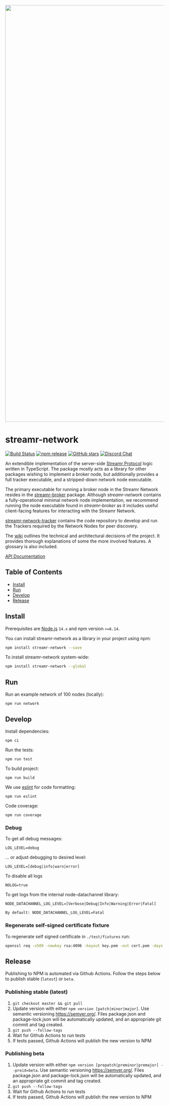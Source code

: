 <p align="center">
  <a href="https://streamr.network">
    <img alt="Streamr" src="https://raw.githubusercontent.com/streamr-dev/network-monorepo/main/packages/client/readme-header-img.png" width="1320" />
  </a>
</p>

# streamr-network

[![Build Status](https://img.shields.io/github/workflow/status/streamr-dev/network/Eslint,%20Test%20and%20Publish/master)](https://github.com/streamr-dev/network/actions)
[![npm release](https://img.shields.io/npm/v/streamr-network?style=flat)](https://www.npmjs.com/package/streamr-network)
[![GitHub stars](https://img.shields.io/github/stars/streamr-dev/network.svg?style=flat&label=Star&maxAge=2592000)](https://github.com/streamr-dev/network/)
[![Discord Chat](https://img.shields.io/discord/801574432350928907.svg?label=Discord&logo=Discord&colorB=7289da)](https://discord.gg/FVtAph9cvz)


An extendible implementation of the server-side
[Streamr Protocol](https://github.com/streamr-dev/streamr-specs/blob/master/PROTOCOL.md) logic written in TypeScript.
The package mostly acts as a library for other packages wishing to implement a broker node, but additionally
provides a full tracker executable, and a stripped-down network node executable.


The primary executable for running a broker node in the Streamr Network resides in the
[streamr-broker](https://github.com/streamr-dev/network-monorepo/packages/broker) package. Although _streamr-network_ contains a
fully-operational minimal network node implementation, we recommend running the node executable found in
_streamr-broker_ as it includes useful client-facing features for interacting with the Streamr Network.

[streamr-network-tracker](https://github.com/streamr-dev/network-monorepo/packages/network-tracker) contains the code repository
to develop and run the Trackers required by the Network Nodes for peer discovery.

The [wiki](https://github.com/streamr-dev/network/wiki) outlines the technical and architectural
decisions of the project. It provides thorough explanations of some the more involved features.
A glossary is also included.

[API Documentation](https://streamr-dev.github.io/network/)

## Table of Contents
- [Install](#install)
- [Run](#run)
- [Develop](#develop)
- [Release](#release)

## Install

Prerequisites are [Node.js](https://nodejs.org/) `14.x` and npm version `>=6.14`.

You can install streamr-network as a library in your project using npm:

```bash
npm install streamr-network --save
```

To install streamr-network system-wide:
```bash
npm install streamr-network --global
```

## Run

Run an example network of 100 nodes (locally):

    npm run network

## Develop

Install dependencies:

    npm ci

Run the tests:

    npm run test

To build project:

    npm run build

We use [eslint](https://github.com/eslint/eslint) for code formatting:

    npm run eslint

Code coverage:

    npm run coverage

### Debug

To get all debug messages:

    LOG_LEVEL=debug

... or adjust debugging to desired level:

    LOG_LEVEL=[debug|info|warn|error]

To disable all logs

    NOLOG=true

To get logs from the internal node-datachannel library:

    NODE_DATACHANNEL_LOG_LEVEL=[Verbose|Debug|Info|Warning|Error|Fatal]

    By default: NODE_DATACHANNEL_LOG_LEVEL=Fatal

### Regenerate self-signed certificate fixture
To regenerate self signed certificate in `./test/fixtures` run:

```bash
openssl req -x509 -newkey rsa:4096 -keyout key.pem -out cert.pem -days 36500 -nodes -subj "/CN=localhost"
```

## Release

Publishing to NPM is automated via Github Actions. Follow the steps below to publish stable (`latest`) or `beta`.

### Publishing stable (latest)
1. `git checkout master && git pull`
2. Update version with either `npm version [patch|minor|major]`. Use semantic versioning
https://semver.org/. Files package.json and package-lock.json will be automatically updated, and an appropriate git commit and tag created.
3. `git push --follow-tags`
4. Wait for Github Actions to run tests
5. If tests passed, Github Actions will publish the new version to NPM

### Publishing beta
1. Update version with either `npm version [prepatch|preminor|premajor] --preid=beta`. Use semantic versioning
https://semver.org/. Files package.json and package-lock.json will be automatically updated, and an appropriate git commit and tag created.
2. `git push --follow-tags`
3. Wait for Github Actions to run tests
4. If tests passed, Github Actions will publish the new version to NPM
